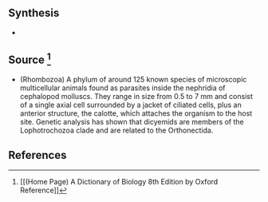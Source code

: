 ## Synthesis
- 
## Source [^1]
- (Rhombozoa) A phylum of around 125 known species of microscopic multicellular animals found as parasites inside the nephridia of cephalopod molluscs. They range in size from 0.5 to 7 mm and consist of a single axial cell surrounded by a jacket of ciliated cells, plus an anterior structure, the calotte, which attaches the organism to the host site. Genetic analysis has shown that dicyemids are members of the Lophotrochozoa clade and are related to the Orthonectida.
## References

[^1]: [[(Home Page) A Dictionary of Biology 8th Edition by Oxford Reference]]